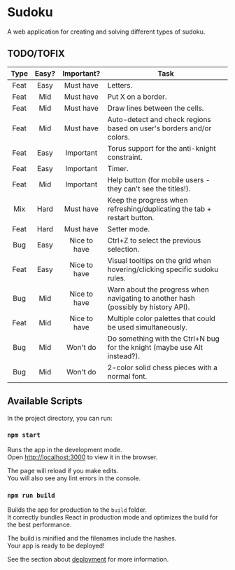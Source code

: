 # Sudoku

A web application for creating and solving different types of sudoku.

## TODO/TOFIX
| Type | Easy? |  Important?  | Task                                                                               |
|:----:|:-----:|:------------:|------------------------------------------------------------------------------------|
| Feat | Easy  |  Must have   | Letters.                                                                           |
| Feat |  Mid  |  Must have   | Put X on a border.                                                                 |
| Feat |  Mid  |  Must have   | Draw lines between the cells.                                                      |
| Feat |  Mid  |  Must have   | Auto-detect and check regions based on user's borders and/or colors.               |
| Feat | Easy  |  Important   | Torus support for the anti-knight constraint.                                      |
| Feat | Easy  |  Important   | Timer.                                                                             |
| Feat |  Mid  |  Important   | Help button (for mobile users - they can't see the titles!).                       |
| Mix  | Hard  |  Must have   | Keep the progress when refreshing/duplicating the tab + restart button.            |
| Feat | Hard  |  Must have   | Setter mode.                                                                       |
| Bug  | Easy  | Nice to have | Ctrl+Z to select the previous selection.                                           |
| Feat | Easy  | Nice to have | Visual tooltips on the grid when hovering/clicking specific sudoku rules.          |
| Bug  |  Mid  | Nice to have | Warn about the progress when navigating to another hash (possibly by history API). |
| Feat |  Mid  | Nice to have | Multiple color palettes that could be used simultaneously.                         |
| Bug  |  Mid  |   Won't do   | Do something with the Ctrl+N bug for the knight (maybe use Alt instead?).          |
| Bug  |  Mid  |   Won't do   | 2-color solid chess pieces with a normal font.                                     |

## Available Scripts

In the project directory, you can run:

### `npm start`

Runs the app in the development mode.\
Open [http://localhost:3000](http://localhost:3000) to view it in the browser.

The page will reload if you make edits.\
You will also see any lint errors in the console.

### `npm run build`

Builds the app for production to the `build` folder.\
It correctly bundles React in production mode and optimizes the build for the best performance.

The build is minified and the filenames include the hashes.\
Your app is ready to be deployed!

See the section about [deployment](https://facebook.github.io/create-react-app/docs/deployment) for more information.
